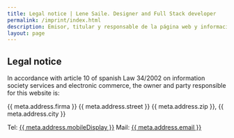 ```yaml
---
title: Legal notice | Lene Saile. Designer and Full Stack developer
permalink: /imprint/index.html
description: Emisor, titular y responsable de la página web y información sobre las técnicas usadas en desarrollo y producción
layout: page
---
```


## Legal notice

In accordance with article 10 of spanish Law 34/2002 on information society services and electronic commerce, the owner and party responsible for this website is:

{{ meta.address.firma }}
{{ meta.address.street }}
{{ meta.address.zip }}, {{ meta.address.city }}

Tel: <a href="tel:{{ meta.address.mobileCall }}">{{ meta.address.mobileDisplay }}</a>
Mail: <a href="mailto:{{ meta.address.email }}">{{ meta.address.email }}</a>
